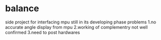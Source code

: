 # balance
side project for interfacing mpu
still in its developing phase
problems
1.no accurate angle display from mpu
2.working of complementry not well confirmed
3.need to post hardwares
